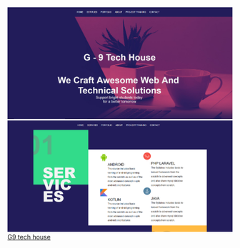 <img src="images/Image 2019-01-24 at 10.27.27 AM.png">
<img src="images/screenshot.png">
<a target="_blank" href="https://g9techouse.netlify.com/">G9 tech house</a>
